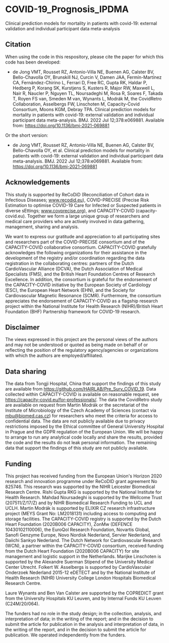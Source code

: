 # COVID-19_Prognosis_IPDMA
Clinical prediction models for mortality in patients with covid-19: external validation and individual participant data meta-analysis 

## Citation
When using the code in this respository, please cite the paper for which this code has been developed:
* de Jong VMT, Rousset RZ, Antonio-Villa NE, Buenen AG, Calster BV, Bello-Chavolla OY, Brunskill NJ, Curcin V, Damen JAA, Fermín-Martínez CA, Fernández-Chirino L, Ferrari D, Free RC, Gupta RK, Haldar P, Hedberg P, Korang SK, Kurstjens S, Kusters R, Major RW, Maxwell L, Nair R, Naucler P, Nguyen TL, Noursadeghi M, Rosa R, Soares F, Takada T, Royen FS van, Smeden M van, Wynants L, Modrák M, the CovidRetro Collaboration, Asselbergs FW, Linschoten M, Capacity-Covid Consortium, Moons KGM, Debray TPA. Clinical prediction models for mortality in patients with covid-19: external validation and individual participant data meta-analysis. BMJ. 2022 Jul 12;378:e069881. Available from: https://doi.org/10.1136/bmj-2021-069881

Or the short version:
* de Jong VMT, Rousset RZ, Antonio-Villa NE, Buenen AG, Calster BV, Bello-Chavolla OY, et al. Clinical prediction models for mortality in patients with covid-19: external validation and individual participant data meta-analysis. BMJ. 2022 Jul 12;378:e069881. Available from: https://doi.org/10.1136/bmj-2021-069881

## Acknowledgements
This study is supported by ReCoDiD (Reconciliation of Cohort data in Infectious Diseases; www.recodid.eu), COVID-PRECISE (Precise Risk Estimation to optimise COVID-19 Care for Infected or Suspected patients in diverse sEttings; www.covprecise.org), and CAPACITY-COVID (capacity-covid.eu). Together we form a large unique group of researchers and medical care providers who are actively involved in data gathering, management, sharing and analysis.

We want to express our gratitude and appreciation to all participating sites and researchers part of the COVID-PRECISE consortium and of the CAPACITY-COVID collaborative consortium. CAPACITY-COVID gratefully acknowledges the following organizations for their assistance in the development of the registry and/or coordination regarding the data registration in the collaborating centres: partners of the Dutch CardioVascular Alliance (DCVA), the Dutch Association of Medical Specialists (FMS), and the British Heart Foundation Centres of Research Excellence. In addition, the consortium is grateful for the endorsement of the CAPACITY-COVID initiative by the European Society of Cardiology (ESC), the European Heart Network (EHN), and the Society for Cardiovascular Magnetic Resonance (SCMR). Furthermore, the consortium appreciates the endorsement of CAPACITY-COVID as a flagship research project within the National Institute for Health Research (NIHR)/British Heart Foundation (BHF) Partnership framework for COVID-19 research. 

## Disclaimer
The views expressed in this project are the personal views of the authors and may not be understood or quoted as being made on behalf of or reflecting the position of the regulatory agency/agencies or organizations with which the authors are employed/affiliated.

## Data sharing
The data from Tongji Hospital, China that support the findings of this study are available from https://github.com/HAIRLAB/Pre_Surv_COVID_19. Data collected within CAPACITY-COVID is available on reasonable request, see https://capacity-covid.eu/for-professionals/. The data the CovidRetro study are available on request from Martin Modrák or the secretariat of the Institute of Microbiology of the Czech Academy of Sciences (contact via mbu@biomed.cas.cz) for researchers who meet the criteria for access to confidential data. The data are not publicly available due to privacy restrictions imposed by the Ethical committee of General University Hospital in Prague and the GDPR regulation of the European Union. We will be happy to arrange to run any analytical code locally and share the results, provided the code and the results do not leak personal information. The remaining data that support the findings of this study are not publicly available.

## Funding
This project has received funding from the European Union's Horizon 2020 research and innovation programme under ReCoDID grant agreement No 825746.
This research was supported by the NIHR Leicester Biomedical Research Centre. Rishi Gupta RKG is supported by the National Institute for Health Research. Mahdad Noursadeghi is supported by the Wellcome Trust (207511/Z/17/Z) and by NIHR Biomedical Research Funding to UCL and UCLH. Martin Modrák is supported by ELIXIR CZ research infrastructure project (MEYS Grant No: LM2018131) including access to computing and storage facilities.
The CAPACITY-COVID registry is supported by the Dutch Heart Foundation (2020B006 CAPACITY), ZonMw (DEFENCE 10430102110006),  the EuroQol Research Foundation, Novartis Global, Sanofi Genzyme Europe, Novo Nordisk Nederland, Servier Nederland, and Daiichi Sankyo Nederland. The Dutch Network for Cardiovascular Research (WCN), a partner within the CAPACITY-COVID consortium, received funding from the Dutch Heart Foundation (2020B006 CAPACITY) for site management and logistic support in the Netherlands.  Marijke Linschoten is supported by the Alexandre Suerman Stipend of the University Medical Center Utrecht. Folkert W. Asselbergs is supported by CardioVasculair Onderzoek Nederland 2015-12 eDETECT and by the National Institute of Health Research (NIHR) University College London Hospitals Biomedical Research Centre.

Laure Wynants and Ben Van Calster are supported by the COPREDICT grant from the University Hospitals KU Leuven, and by Internal Funds KU Leuven (C24M/20/064).

The funders had no role in the study design; in the collection, analysis, and interpretation of data; in the writing of the report; and in the decision to submit the article for publication in the analysis and interpretation of data, in the writing of the report, and in the decision to submit the article for publication. We operated independently from the funders. 
